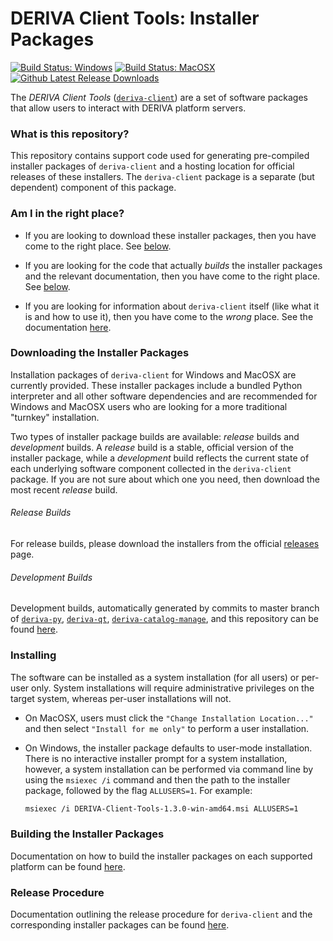 # DERIVA Client Tools: Installer Packages

[![Build Status: Windows](http://buildbot.isrd.isi.edu/badges/deriva-client-bundle-Windows.svg?left_text=Build%20Status:%20Windows)](http://buildbot.isrd.isi.edu/#/)
[![Build Status: MacOSX](http://buildbot.isrd.isi.edu/badges/deriva-client-bundle-MacOS.svg?left_text=Build%20Status:%20MacOSX)](http://buildbot.isrd.isi.edu/#/)
[![Github Latest Release Downloads](https://img.shields.io/github/downloads/informatics-isi-edu/deriva-client-bundle/latest/total.svg?maxAge=600)](https://github.com/informatics-isi-edu/deriva-client-bundle/releases/latest)


The _DERIVA Client Tools_ ([`deriva-client`](https://github.com/informatics-isi-edu/deriva-client)) are a set of software packages 
that allow users to interact with DERIVA platform servers. 

### What is this repository?
This repository contains support code used for generating pre-compiled 
installer packages of `deriva-client` and a hosting location for 
official releases of these installers. The `deriva-client` package is a separate (but dependent) component of this package. 

### Am I in the right place?

* If you are looking to download these installer packages, then you have 
come to the right place. See [below](#downloading-the-installer-packages).

* If you are looking for the code that actually _builds_ the installer 
packages and the relevant documentation, then you have come to the 
right place. See [below](#building-the-installer-packages).

* If you are looking for information about `deriva-client` itself 
(like what it is and how to use it), then you have come to the _wrong_ place. 
See the documentation [here](https://github.com/informatics-isi-edu/deriva-client#deriva-client).


### Downloading the Installer Packages
Installation packages of `deriva-client` for Windows and MacOSX are 
currently provided. These installer packages include a bundled Python interpreter and all 
other software dependencies and are recommended for Windows and MacOSX 
users who are looking for a more traditional "turnkey" installation. 

Two types of installer package builds are available: _release_ builds 
and _development_ builds. A _release_ build is a stable, official 
version of the installer package, while a _development_ build reflects 
the current state of each underlying software component collected in the
`deriva-client` package. If you are not sure about which one you need, 
then download the most recent _release_ build.

###### Release Builds
For release builds, please download the installers from the official
[releases](https://github.com/informatics-isi-edu/deriva-client-bundle/releases) page.

###### Development Builds
Development builds, automatically generated by commits to master branch of
[`deriva-py`](https://github.com/informatics-isi-edu/deriva-py),
[`deriva-qt`](https://github.com/informatics-isi-edu/deriva-qt),
[`deriva-catalog-manage`](https://github.com/informatics-isi-edu/deriva-catalog-manage),
and this repository can be found [here](http://buildbot.isrd.isi.edu/~buildbot/deriva-client-bundle/).

### Installing

The software can be installed as a system installation (for all users) or per-user only.
System installations will require administrative privileges on the target system, whereas
per-user installations will not. 

* On MacOSX, users must click the `"Change Installation Location..."` and then select 
`"Install for me only"` to perform a user installation. 

* On Windows, the installer package defaults to user-mode 
installation. There is no interactive installer prompt for a system installation, however, 
a system installation can be performed via command line by using the `msiexec /i` command 
and then the path to the installer package, followed by the flag `ALLUSERS=1`. For example:
    ```sh
    msiexec /i DERIVA-Client-Tools-1.3.0-win-amd64.msi ALLUSERS=1
    ```

### Building the Installer Packages

Documentation on how to build the installer packages on each supported 
platform can be found [here](./building.md).

### Release Procedure

Documentation outlining the release procedure for `deriva-client` and 
the corresponding installer packages can be found [here](./releasing.md).